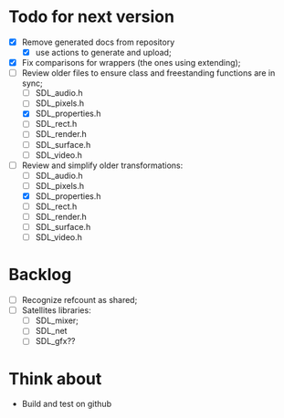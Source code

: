 Todo for next version
====================

- [x] Remove generated docs from repository
  - [x] use actions to generate and upload;
- [x] Fix comparisons for wrappers (the ones using extending);
- [ ] Review older files to ensure class and freestanding functions are in sync;
  - [ ] SDL_audio.h
  - [ ] SDL_pixels.h
  - [x] SDL_properties.h
  - [ ] SDL_rect.h
  - [ ] SDL_render.h
  - [ ] SDL_surface.h
  - [ ] SDL_video.h
- [ ] Review and simplify older transformations:
  - [ ] SDL_audio.h
  - [ ] SDL_pixels.h
  - [x] SDL_properties.h
  - [ ] SDL_rect.h
  - [ ] SDL_render.h
  - [ ] SDL_surface.h
  - [ ] SDL_video.h

Backlog
=======

- [ ] Recognize refcount as shared;
- [ ] Satellites libraries:
  - [ ] SDL_mixer;
  - [ ] SDL_net
  - [ ] SDL_gfx??

Think about
===========

- Build and test on github
